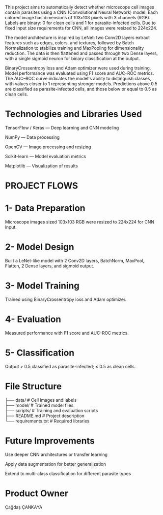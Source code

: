 This project aims to automatically detect whether microscope cell images contain parasites using a CNN (Convolutional Neural Network) model. Each colored image has dimensions of 103x103 pixels with 3 channels (RGB). Labels are binary: 0 for clean cells and 1 for parasite-infected cells. Due to fixed input size requirements for CNN, all images were resized to 224x224.

The model architecture is inspired by LeNet: two Conv2D layers extract features such as edges, colors, and textures, followed by Batch Normalization to stabilize training and MaxPooling for dimensionality reduction. The data is then flattened and passed through two Dense layers, with a single sigmoid neuron for binary classification at the output.

BinaryCrossentropy loss and Adam optimizer were used during training. Model performance was evaluated using F1 score and AUC–ROC metrics. The AUC–ROC curve indicates the model's ability to distinguish classes, with values closer to 1 representing stronger models. Predictions above 0.5 are classified as parasite-infected cells, and those below or equal to 0.5 as clean cells.

# Technologies and Libraries Used
TensorFlow / Keras — Deep learning and CNN modeling

NumPy — Data processing

OpenCV — Image processing and resizing

Scikit-learn — Model evaluation metrics

Matplotlib — Visualization of results

# PROJECT FLOWS
# 1- Data Preparation
Microscope images sized 103x103 RGB were resized to 224x224 for CNN input.

# 2- Model Design
Built a LeNet-like model with 2 Conv2D layers, BatchNorm, MaxPool, Flatten, 2 Dense layers, and sigmoid output.

# 3- Model Training
Trained using BinaryCrossentropy loss and Adam optimizer.

# 4- Evaluation
Measured performance with F1 score and AUC-ROC metrics.

# 5- Classification
Output > 0.5 classified as parasite-infected; ≤ 0.5 as clean cells.


# File Structure
├── data/                  # Cell images and labels  
├── model/                 # Trained model files  
├── scripts/               # Training and evaluation scripts  
├── README.md              # Project description  
└── requirements.txt       # Required libraries  


# Future Improvements

Use deeper CNN architectures or transfer learning

Apply data augmentation for better generalization

Extend to multi-class classification for different parasite types

# Product Owner
Çağdaş ÇANKAYA
